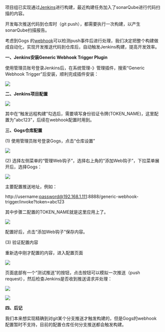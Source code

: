 项目组已实现通过[Jenkins](https://so.csdn.net/so/search?q=Jenkins&spm=1001.2101.3001.7020)进行构建，最近构建任务加入了sonarQube进行代码扫描的内容。

开发每次推送代码到仓库时（git push），都需要执行一次构建，以产生sonarQube扫描报告。

考虑到Gogs 的[webhook](https://so.csdn.net/so/search?q=webhook&spm=1001.2101.3001.7020)可以检测push事件后进行处理，我们决定把整个构建做成自动化，实现开发推送代码到仓库后，自动触发Jenkins构建，提高开发效率。

**一、Jenkins安装Generic Webhook Trigger Plugin**

使用管理员账号登录Jenkins后，在系统管理-》管理插件，搜索“Generic Webhook Trigger”后安装，顺利完成插件安装：

![](https://img-blog.csdn.net/20180605184321996?watermark/2/text/aHR0cHM6Ly9ibG9nLmNzZG4ubmV0L0NoZXVuZ1pa/font/5a6L5L2T/fontsize/400/fill/I0JBQkFCMA==/dissolve/70)  

**二、Jenkins项目配置**

![](https://img-blog.csdn.net/20180605184851663?watermark/2/text/aHR0cHM6Ly9ibG9nLmNzZG4ubmV0L0NoZXVuZ1pa/font/5a6L5L2T/fontsize/400/fill/I0JBQkFCMA==/dissolve/70)  

其中在“触发远程构建”勾选后，需要填写身份验证令牌(TOKEN\_NAME)，这里配置为"abc123"，后续在webhook配置时用到。

**三、Gogs仓库配置**

(1) 使用管理员账号登录Gogs，点击“仓库设置”

![](https://img-blog.csdn.net/20180605185715541?watermark/2/text/aHR0cHM6Ly9ibG9nLmNzZG4ubmV0L0NoZXVuZ1pa/font/5a6L5L2T/fontsize/400/fill/I0JBQkFCMA==/dissolve/70)  

(2) 选择左侧菜单的“管理Web钩子”，选择右上角的“添加Web钩子”，下拉菜单展开后，选择Gogs：

![](https://img-blog.csdn.net/2018060518584440?watermark/2/text/aHR0cHM6Ly9ibG9nLmNzZG4ubmV0L0NoZXVuZ1pa/font/5a6L5L2T/fontsize/400/fill/I0JBQkFCMA==/dissolve/70)  

主要配置推送地址，例如：

http://username:password@192.168.1.111:8888/generic-webhook-trigger/invoke?token=abc123  

其中步骤二配置的TOKEN\_NAME就是这里应用上了。

![](https://img-blog.csdn.net/20180605190539590?watermark/2/text/aHR0cHM6Ly9ibG9nLmNzZG4ubmV0L0NoZXVuZ1pa/font/5a6L5L2T/fontsize/400/fill/I0JBQkFCMA==/dissolve/70)  

配置好后，点击“添加Web钩子”保存内容。

(3) 验证配置内容

重新选中刚才配置的内容，进入配置页面

![](https://img-blog.csdn.net/20180605191049172?watermark/2/text/aHR0cHM6Ly9ibG9nLmNzZG4ubmV0L0NoZXVuZ1pa/font/5a6L5L2T/fontsize/400/fill/I0JBQkFCMA==/dissolve/70)  

页面底部有一个“测试推送”的按钮，点击按钮可以模拟一次推送（push request），然后检查Jenkins是否收到推送请求并处理：

![](https://img-blog.csdn.net/20180605190955647?watermark/2/text/aHR0cHM6Ly9ibG9nLmNzZG4ubmV0L0NoZXVuZ1pa/font/5a6L5L2T/fontsize/400/fill/I0JBQkFCMA==/dissolve/70)  

![](https://img-blog.csdn.net/20180605191409359?watermark/2/text/aHR0cHM6Ly9ibG9nLmNzZG4ubmV0L0NoZXVuZ1pa/font/5a6L5L2T/fontsize/400/fill/I0JBQkFCMA==/dissolve/70)  

**四、后记**

我们本来想实现精确到对git某个分支推送才触发构建的，但是Gogs的webhook配置暂时不支持，目前的配置仓库任何分支推送都会触发构建。